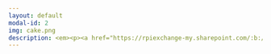 ```yaml
---
layout: default
modal-id: 2
img: cake.png
description: <em><p><a href="https://rpiexchange-my.sharepoint.com/:b:/g/personal/bowerj6_rpi_edu/EczoYS77dXFLn5K3cfYw0GABTL4Bn0Bq1ZGlfyd6zM7J0A"><font size="6"><strong><font color="#0000ff">Link to Academic Research Resume (PDF)</font></a></p><br>Research Highlights</font></strong><br><br><br><font size="4">'How liberating it is to leave the past behind.'<br>Perceiving Authenticity Within the<br>Vocal Performances of</em> Assassin’s Creed Origins<br><br>'Constellations' of Vocal Expression -<br>A Time Traveler’s Examination of Vocal Performance in<br></em>Assassin’s Creed Origins<p><a href="https://rpiexchange-my.sharepoint.com/:b:/g/personal/bowerj6_rpi_edu/EbLSkAycn71OhvP6uCXDqGEB6jDymOqUyc153QEDa6jTIw"><font color="#0000ff">Link to PDF</font></a></p><br><br><br></font><font size="6"><strong>Unpublished Compositions and Projects</strong></font><br><br><br><font size="4"><em>Enacting Multiple Subjectivities - </em>Baldur’s Gate 3<br><em> and the Performance of the (Multi)Self</em><br><em><font color="#FF0000">(in development for publication)</font></em><br><br><em>Vampires, Cheap Wine,<br>and Drunken Debauchery - A Multi-Lingual Analysis of the<br>Vocal Performances of The Oxenfurt Drunk,<br>a Quest from </em>The Witcher 3 - Wild Hunt<br><br><em>Race, Voice, and Media Worlds - Orienting </em><br>Assassin's Creed - Origins <em> Within the Logics of Mediated and<br>Socio-cultural Space/time<br><br><em>Historical Narration as Quantum Time Travel? Leaping through the <br>Constellations of Space/Time in the </em>Assassin's Creed <em>Franchise<br><br><em>The Body, Health, and Digital Surveillance<br><br><em>Cannibalism and Christ - Consumption and Cannibalism<br>as Metaphor in the Old and New Testament</em></font></em>
---
```


